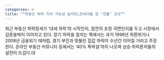 ```yaml
---
categories: e
title: "“부동산 하락 지속 가능성 높지만…전세가율 등 ‘잔불’ 곳곳”"
---
```

최근 부동산 하락장세가 ‘대세 하락’의 시작인지, 잠깐의 조정 국면인지를 두고 시장에서 갑론을박이 이어지고 있다. 장기 하락을 점치는 쪽에서는 과거 1998년 외환위기나 2008년 금융위기 때처럼, 경기 부진과 맞물린 집값 하락이 수년간 이어질 거라고 주장한다. 온라인 부동산 커뮤니티 등에서는 ‘40% 폭락설’까지 나오며 상승·하락론자들의 설전이 뜨겁다.대
